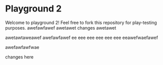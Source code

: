# Playground 2


Welcome to playground 2! Feel free to fork this repository for play-testing purposes.
awefawfawef
awetawet
changes
awetawet

awetawtaweawef
awefawfawef
ee
eee
eee
eee
eee
eee
eeawefwaefawef

awefawfawfwae





changes here